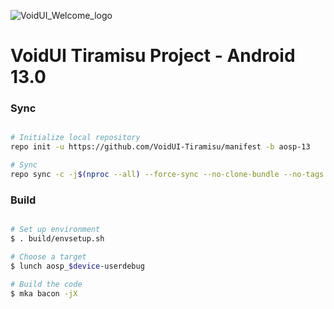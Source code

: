 ![VoidUI_Welcome_logo](https://user-images.githubusercontent.com/34755141/174216931-da41afc7-8436-4721-ade4-0dd0d4065c3a.png)

# VoidUI Tiramisu Project - Android 13.0


### Sync ###

```bash

# Initialize local repository
repo init -u https://github.com/VoidUI-Tiramisu/manifest -b aosp-13

# Sync
repo sync -c -j$(nproc --all) --force-sync --no-clone-bundle --no-tags
```

### Build ###

```bash

# Set up environment
$ . build/envsetup.sh

# Choose a target
$ lunch aosp_$device-userdebug

# Build the code
$ mka bacon -jX
```
